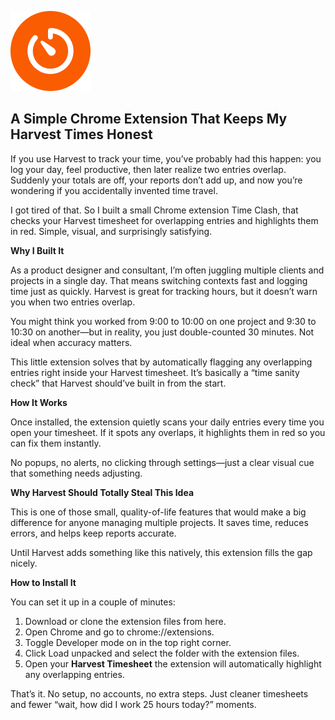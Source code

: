 ![Time Clash](/icon128.png "Time Clash")

## A Simple Chrome Extension That Keeps My Harvest Times Honest

If you use Harvest to track your time, you’ve probably had this happen: you log your day, feel productive, then later realize two entries overlap. Suddenly your totals are off, your reports don’t add up, and now you’re wondering if you accidentally invented time travel.

I got tired of that. So I built a small Chrome extension Time Clash, that checks your Harvest timesheet for overlapping entries and highlights them in red. Simple, visual, and surprisingly satisfying.

**Why I Built It**

As a product designer and consultant, I’m often juggling multiple clients and projects in a single day. That means switching contexts fast and logging time just as quickly. Harvest is great for tracking hours, but it doesn’t warn you when two entries overlap.

You might think you worked from 9:00 to 10:00 on one project and 9:30 to 10:30 on another—but in reality, you just double-counted 30 minutes. Not ideal when accuracy matters.

This little extension solves that by automatically flagging any overlapping entries right inside your Harvest timesheet. It’s basically a “time sanity check” that Harvest should’ve built in from the start.

**How It Works**


Once installed, the extension quietly scans your daily entries every time you open your timesheet. If it spots any overlaps, it highlights them in red so you can fix them instantly.

No popups, no alerts, no clicking through settings—just a clear visual cue that something needs adjusting.

**Why Harvest Should Totally Steal This Idea**

This is one of those small, quality-of-life features that would make a big difference for anyone managing multiple projects. It saves time, reduces errors, and helps keep reports accurate.

Until Harvest adds something like this natively, this extension fills the gap nicely.

**How to Install It**

You can set it up in a couple of minutes:

 1. Download or clone the extension files from here.
 2. Open Chrome and go to chrome://extensions. 
 3. Toggle Developer mode on in the top right corner. 
 4. Click Load unpacked and select the folder with the extension files.  
 5. Open your __Harvest Timesheet__ the extension will automatically highlight any overlapping entries.

That’s it. No setup, no accounts, no extra steps. Just cleaner timesheets and fewer “wait, how did I work 25 hours today?” moments.


